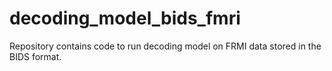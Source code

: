 # decoding_model_bids_fmri
Repository contains code to run decoding model on FRMI data stored in the BIDS format.
